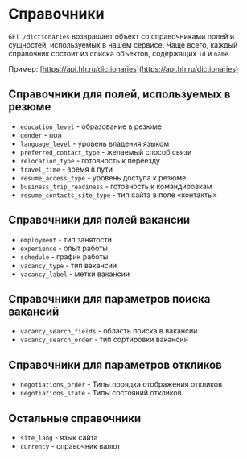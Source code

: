 Справочники
===========

`GET /dictionaries` возвращает объект со справочниками полей и сущностей, используемых в нашем сервисе.
Чаще всего, каждый справочник состоит из списка объектов, содержащих `id` и `name`.

Пример: [https://api.hh.ru/dictionaries](https://api.hh.ru/dictionaries)

Справочники для полей, используемых в резюме
--------------------------------------------
* `education_level` - образование в резюме
* `gender` - пол
* `language_level` - уровень владения языком
* `preferred_contact_type` - желаемый способ связи
* `relocation_type` - готовность к переезду
* `travel_time` - время в пути
* `resume_access_type` - уровень доступа к резюме
* `business_trip_readiness` - готовность к командировкам
* `resume_contacts_site_type` - тип сайта в поле «контакты»


Справочники для полей вакансии
------------------------------
* `employment` - тип занятости
* `experience` - опыт работы
* `schedule` - график работы
* `vacancy_type` - тип вакансии
* `vacancy_label` - метки вакансии

Справочники для параметров поиска вакансий
------------------------------------------
* `vacancy_search_fields` - область поиска в вакансии
* `vacancy_search_order` - тип сортировки вакансии

Справочники для параметров откликов
------------------------------------------
* `negotiations_order` - Типы порядка отображения откликов
* `negotiations_state` - Типы состояний откликов


Остальные справочники
---------------------
* `site_lang` - язык сайта
* `currency` - cправочник валют
